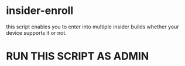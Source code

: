 # insider-enroll
this script enables you to enter into multiple insider builds whether your device supports it or not.
# RUN THIS SCRIPT AS ADMIN
